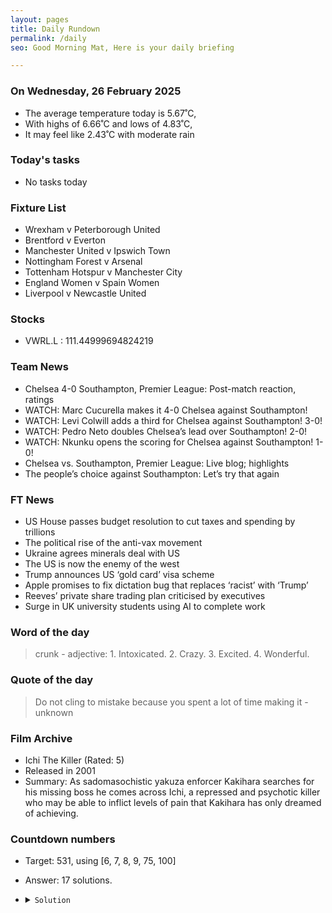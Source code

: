 ```yaml
---
layout: pages
title: Daily Rundown
permalink: /daily
seo: Good Morning Mat, Here is your daily briefing

---
```


<!-- weather_marker starts -->
### On Wednesday, 26 February 2025

- The average temperature today is 5.67˚C,
- With highs of 6.66˚C and lows of 4.83˚C,
- It may feel like 2.43˚C with moderate rain

<!-- weather_marker ends -->

### Today's tasks
<!-- task_marker starts -->
- No tasks today
<!-- task_marker ends -->

### Fixture List

<!-- fixture_marker starts -->
- Wrexham v Peterborough United
- Brentford v Everton
- Manchester United v Ipswich Town
- Nottingham Forest v Arsenal
- Tottenham Hotspur v Manchester City
- England Women v Spain Women
- Liverpool v Newcastle United
<!-- fixture_marker ends -->


### Stocks

<!-- stocks_marker starts -->

- VWRL.L : 111.44999694824219 

<!-- stocks_marker ends -->


### Team News
<!-- news_marker starts -->

 - Chelsea 4-0 Southampton, Premier League: Post-match reaction, ratings
 - WATCH: Marc Cucurella makes it 4-0 Chelsea against Southampton!
 - WATCH: Levi Colwill adds a third for Chelsea against Southampton! 3-0!
 - WATCH: Pedro Neto doubles Chelsea’s lead over Southampton! 2-0!
 - WATCH: Nkunku opens the scoring for Chelsea against Southampton! 1-0!
 - Chelsea vs. Southampton, Premier League: Live blog; highlights
 - The people’s choice against Southampton: Let’s try that again

<!-- news_marker ends -->

### FT News

<!-- ftnews_marker starts -->

 - US House passes budget resolution to cut taxes and spending by trillions
 - The political rise of the anti-vax movement
 - Ukraine agrees minerals deal with US
 - The US is now the enemy of the west
 - Trump announces US ‘gold card’ visa scheme
 - Apple promises to fix dictation bug that replaces ‘racist’ with ‘Trump’
 - Reeves’ private share trading plan criticised by executives
 - Surge in UK university students using AI to complete work

<!-- ftnews_marker ends -->

### Word of the day

<!-- word_marker starts -->

 > crunk - adjective: 1. Intoxicated. 2. Crazy. 3. Excited. 4. Wonderful.

<!-- word_marker ends -->


### Quote of the day
<!-- quote_marker starts -->

> Do not cling to mistake because you spent a lot of time making it - unknown

<!-- quote_marker ends -->


### Film Archive

<!-- film_marker starts -->
- Ichi The Killer (Rated: 5)
- Released in 2001
- Summary: As sadomasochistic yakuza enforcer Kakihara searches for his missing boss he comes across Ichi, a repressed and psychotic killer who may be able to inflict levels of pain that Kakihara has only dreamed of achieving.
<!-- film_marker ends -->

### Countdown numbers
<!-- game_marker starts -->

- Target: 531, using [6, 7, 8, 9, 75, 100]
- Answer: 17 solutions.

- <details><summary><code>Solution</code></summary>

  Solution: ( 7 x 6 + 100 - 75 - 8 ) x 9

   </details>

<!-- game_marker ends -->
